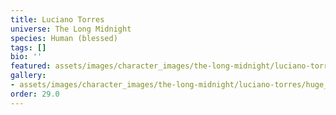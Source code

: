 ```yaml
---
title: Luciano Torres
universe: The Long Midnight
species: Human (blessed)
tags: []
bio: ''
featured: assets/images/character_images/the-long-midnight/luciano-torres/huge_spainard.webp
gallery:
- assets/images/character_images/the-long-midnight/luciano-torres/huge_spainard.webp
order: 29.0
---
```

